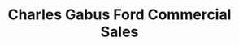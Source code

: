 ---
title: "Charles Gabus Ford Commercial Sales"
url: /urbandale/charles-gabus-ford-commercial-sales/
shop: car
---